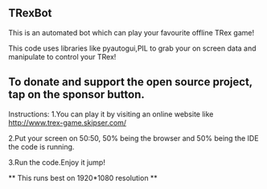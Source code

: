 ## TRexBot
This is an automated bot which can play your favourite offline TRex game! 

This code uses libraries like pyautogui,PIL to grab your on screen data and manipulate to control your TRex!

## To donate and support the open source project, tap on the sponsor button.

Instructions:
1.You can play it by visiting an online website like http://www.trex-game.skipser.com/

2.Put your screen on 50:50, 50% being the browser and 50% being the IDE the code is running.

3.Run the code.Enjoy it jump!

** This runs best on 1920*1080 resolution **
